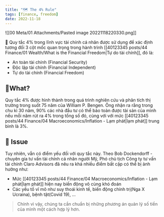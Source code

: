 ```yaml
---
title: "🗺️ The 4% Rule"
tags: [finance, freedom]
date: 2022-11-18
---
```

![[00 Meta/01 Attachments/Pasted image 20221118220330.png]]

🌱 Quy tắc 4% trong lĩnh vực tài chính cá nhân được sử dụng để xác định tương đối 3 cột mốc quan trọng trong hành trình [[40123345 posts/44 Finance/01 Wealth/What is the Financial Freedom|Tự do tài chính]], đó là:
- An toàn tài chính (Financial Security)
- Độc lập tài chính (Financial Independent)
- Tự do tài chính (Financial Freedom)

## 🌿What?
Quy tắc 4% được hình thành trong quá trình nghiên cứu và phân tích thị trường trong suốt 75 năm của William P. Bengen. Ông nhận ra rằng trong chu kì 30 năm, 90% các nhà đầu tư có thể bảo toàn được tài sản của mình nếu mỗi năm rút ra 4% trong tổng số đó, cùng với với mức [[40123345 posts/44 Finance/04 Macroeconomics/Inflation - Lạm phát|lạm phát]] trung bình là 3%.

## 🌿 Issue
Tuy nhiên, vẫn có điểm yếu đối với quy tắc này. Theo Bob Dockendorff - chuyên gia tư vấn tài chính cá nhân người Mỹ, Phó chủ tịch Công ty tư vấn tài chính Claro Advisors đã nêu ra khá nhiều điểm bất cập có thể bị ảnh hưởng như:
- Mức [[40123345 posts/44 Finance/04 Macroeconomics/Inflation - Lạm phát|lạm phát]] hiện nay biến động vô cùng khó đoán
- Các yếu tố vĩ mô như suy thoái kinh tế, biến động chính trị(Nga X Ucraina), bệnh tật(Covid 19), ...

> Chính vì vậy, chúng ta cần chuẩn bị những phương án quản lý số tiền của mình một cách hợp lý hơn.
